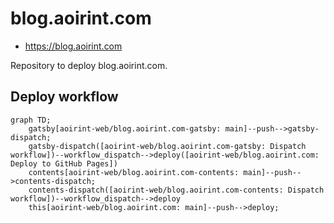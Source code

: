 # blog.aoirint.com

- <https://blog.aoirint.com>

Repository to deploy blog.aoirint.com.

## Deploy workflow

```mermaid
graph TD;
    gatsby[aoirint-web/blog.aoirint.com-gatsby: main]--push-->gatsby-dispatch;
    gatsby-dispatch([aoirint-web/blog.aoirint.com-gatsby: Dispatch workflow])--workflow_dispatch-->deploy([aoirint-web/blog.aoirint.com: Deploy to GitHub Pages])
    contents[aoirint-web/blog.aoirint.com-contents: main]--push-->contents-dispatch;
    contents-dispatch([aoirint-web/blog.aoirint.com-contents: Dispatch workflow])--workflow_dispatch-->deploy
    this[aoirint-web/blog.aoirint.com: main]--push-->deploy;
```
